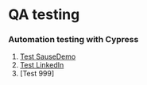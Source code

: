 # QA testing
### Automation testing with Cypress
1. [Test SauseDemo](https://github.com/Veaceslav85/QA-Testing/tree/QA_Cypress/cypress/e2e/TesteSaucedemo)
2. [Test LinkedIn](https://github.com/Veaceslav85/QA-Testing/tree/QA_Cypress/cypress/e2e/TesteLinkedIn)
3. [Test 999]
